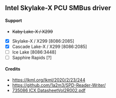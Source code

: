 ## Intel Skylake-X PCU SMBus driver
#### Support
 * ~~Kaby Lake-X / X299~~
 * [x] Skylake-X / X299 [8086:2085]
 * [x] Cascade Lake-X / X299 [8086:2085]
 * [ ] Ice Lake [8086:3448]
 * [ ] Sapphire Rapids [?]

#### Credits
 * https://lkml.org/lkml/2020/2/23/244
 * https://github.com/1a2m3/SPD-Reader-Writer/
 * [735086 ICX DatasheetVol2R002.pdf](https://www.intel.com/content/www/us/en/content-details/735086/3rd-gen-intel-xeon-scalable-processor-codename-ice-lake-datasheet-volume-two-registers.html)
